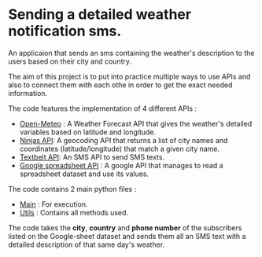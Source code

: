 # Sending a detailed weather notification sms.


An applicaion that sends an sms containing the weather's description to the users based on their city and country.


The aim of this project is to put into practice multiple ways to use APIs and also to connect them with each othe in order to get the exact needed information.

The code features the implementation of 4 different APIs :

- [Open-Meteo](https://open-meteo.com/en/docs#latitude=48.85&longitude=2.35&hourly=temperature_2m,relativehumidity_2m,precipitation,rain,snowfall,snow_depth,weathercode,visibility,windspeed_10m&daily=weathercode,temperature_2m_max,temperature_2m_min,sunrise,sunset,precipitation_hours,windspeed_10m_max,windgusts_10m_max,winddirection_10m_dominant&timezone=auto) : A Weather Forecast API that gives the weather's detailed variables based on latitude and longitude.
- [Ninjas API](https://api-ninjas.com/api/geocoding): A geocoding API that returns a list of city names and coordinates (latitude/longitude) that match a given city name.
- [Textbelt API](https://docs.textbelt.com#testing-this-api): An SMS API to send SMS texts.
- [Google spreadsheet API](https://developers.google.com/sheets/api) : A google API that manages to read a spreadsheet dataset and use its values.


The code contains 2 main python files :
- [Main](https://github.com/Oumaima-Hajji/city-weather/blob/main/main.py) : For execution.
- [Utils](https://github.com/Oumaima-Hajji/city-weather/blob/main/utils.py) : Contains all methods used.

The code takes the **city**, **country** and **phone number** of the subscribers listed on the Google-sheet dataset and sends them all an SMS text with a detailed description of that same day's weather.